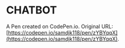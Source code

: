# CHATBOT

A Pen created on CodePen.io. Original URL: [https://codepen.io/samdjk118/pen/zYBYqqX](https://codepen.io/samdjk118/pen/zYBYqqX).


